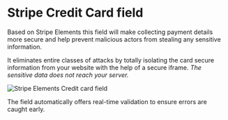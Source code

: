 # Stripe Credit Card field

Based on Stripe Elements this field will make collecting payment details more secure and help prevent malicious actors from stealing any sensitive information. 

It eliminates entire classes of attacks by totally isolating the card secure information from your website with the help of a secure iframe. *The sensitive data does not reach your server.*

![Stripe Elements Credit card field](https://static.dnnsharp.com/documentation/stripe-elements-credit-card-field.png "Stripe Elements Credit card field")

The field automatically offers real-time validation to ensure errors are caught early.